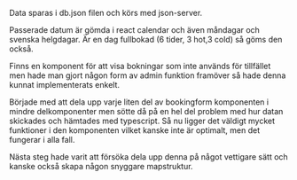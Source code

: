 Data sparas i db.json filen och körs med json-server.

Passerade datum är gömda i react calendar och även måndagar och svenska helgdagar.
Är en dag fullbokad (6 tider, 3 hot,3 cold) så göms den också.

Finns en komponent för att visa bokningar som inte används för tillfället men hade man gjort någon form av admin funktion framöver så hade denna kunnat implementerats enkelt.

Började med att dela upp varje liten del av bookingform komponenten i mindre delkomponenter men sötte då på en hel del problem med hur datan skickades och hämtades med typescript.
Så nu ligger det väldigt mycket funktioner i den komponenten vilket kanske inte är optimalt, men det fungerar i alla fall. 

Nästa steg hade varit att försöka dela upp denna på något vettigare sätt och kanske också skapa någon snyggare mapstruktur.
